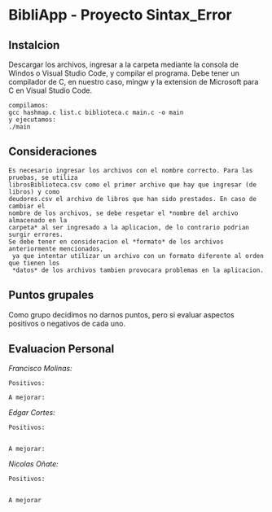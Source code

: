 # BibliApp - Proyecto Sintax_Error


## Instalcion

Descargar los archivos, ingresar a la carpeta mediante la consola de Windos o Visual Studio Code, y compilar el programa. Debe tener un compilador de C, en nuestro caso, mingw y la extension de Microsoft para C en Visual Studio Code.

```
compilamos:
gcc hashmap.c list.c biblioteca.c main.c -o main
y ejecutamos:
./main
```

## Consideraciones

```
Es necesario ingresar los archivos con el nombre correcto. Para las pruebas, se utiliza 
librosBiblioteca.csv como el primer archivo que hay que ingresar (de libros) y como 
deudores.csv el archivo de libros que han sido prestados. En caso de cambiar el 
nombre de los archivos, se debe respetar el *nombre del archivo almacenado en la 
carpeta* al ser ingresado a la aplicacion, de lo contrario podrian surgir errores. 
Se debe tener en consideracion el *formato* de los archivos anteriormente mencionados,
 ya que intentar utilizar un archivo con un formato diferente al orden que tienen los 
 *datos* de los archivos tambien provocara problemas en la aplicacion.
```

## Puntos grupales
Como grupo decidimos no darnos puntos, pero si evaluar aspectos positivos o negativos de cada uno.

## Evaluacion Personal

*Francisco Molinas:*

    Positivos:      

    A mejorar:      

*Edgar Cortes:*

    Positivos:       
      

    A mejorar:
    

*Nicolas Oñate:*

    Positivos:
       

    A mejorar
       